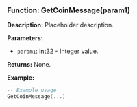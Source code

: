 ### Function: GetCoinMessage(param1)

**Description:**
Placeholder description.

**Parameters:**
- `param1`: int32 - Integer value.

**Returns:** None.

**Example:**

```lua
-- Example usage
GetCoinMessage(...)
```
